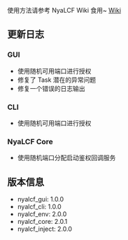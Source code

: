 使用方法请参考 NyaLCF Wiki 食用~ [Wiki](https://docs-nyalcf.1l1.icu)

## 更新日志

### GUI

- 使用随机可用端口进行授权
- 修复了 Task 潜在的异常问题
- 修复一个错误的日志输出

### CLI

- 使用随机可用端口进行授权

### NyaLCF Core

- 使用随机端口分配启动鉴权回调服务

## 版本信息

- nyalcf_gui: 1.0.0
- nyalcf_cli: 1.0.0
- nyalcf_env: 2.0.0
- nyalcf_core: 2.0.1
- nyalcf_inject: 2.0.0

<!-- Some change log here -->
